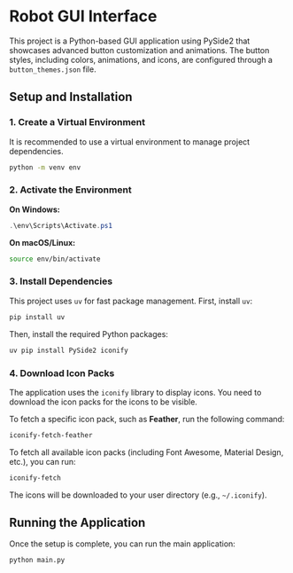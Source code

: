 # Robot GUI Interface

This project is a Python-based GUI application using PySide2 that showcases advanced button customization and animations. The button styles, including colors, animations, and icons, are configured through a `button_themes.json` file.

## Setup and Installation

### 1. Create a Virtual Environment

It is recommended to use a virtual environment to manage project dependencies.

```bash
python -m venv env
```

### 2. Activate the Environment

**On Windows:**
```powershell
.\env\Scripts\Activate.ps1
```

**On macOS/Linux:**
```bash
source env/bin/activate
```

### 3. Install Dependencies

This project uses `uv` for fast package management. First, install `uv`:

```bash
pip install uv
```

Then, install the required Python packages:

```bash
uv pip install PySide2 iconify
```

### 4. Download Icon Packs

The application uses the `iconify` library to display icons. You need to download the icon packs for the icons to be visible.

To fetch a specific icon pack, such as **Feather**, run the following command:

```bash
iconify-fetch-feather
```

To fetch all available icon packs (including Font Awesome, Material Design, etc.), you can run:

```bash
iconify-fetch
```

The icons will be downloaded to your user directory (e.g., `~/.iconify`).

## Running the Application

Once the setup is complete, you can run the main application:

```bash
python main.py
```
